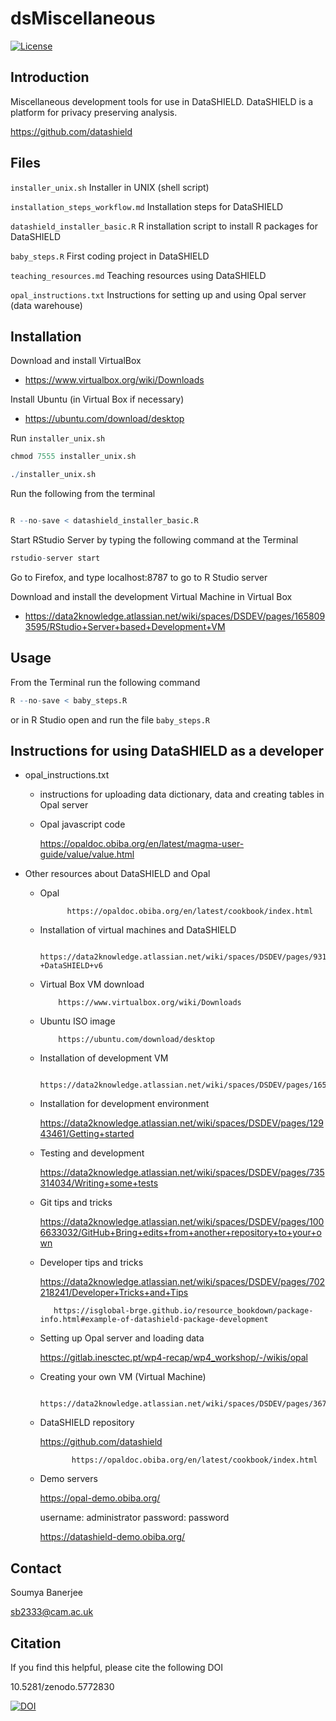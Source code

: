 # dsMiscellaneous

[![License](https://img.shields.io/badge/license-GPLv3-blue.svg)](https://www.gnu.org/licenses/gpl-3.0.html)

## Introduction

Miscellaneous development tools for use in DataSHIELD. DataSHIELD is a platform for privacy preserving analysis.

https://github.com/datashield


## Files

`installer_unix.sh`  Installer in UNIX (shell script)

`installation_steps_workflow.md` Installation steps for DataSHIELD

`datashield_installer_basic.R` R installation script to install R packages for DataSHIELD

`baby_steps.R` First coding project in DataSHIELD

`teaching_resources.md` Teaching resources using DataSHIELD

`opal_instructions.txt` Instructions for setting up and using Opal server (data warehouse)


## Installation

Download and install VirtualBox

   * https://www.virtualbox.org/wiki/Downloads 

Install Ubuntu (in Virtual Box if necessary)

   * https://ubuntu.com/download/desktop

Run `installer_unix.sh`

```r
chmod 7555 installer_unix.sh

./installer_unix.sh

```

Run the following from the terminal

```r

R --no-save < datashield_installer_basic.R

```

Start RStudio Server by typing the following command at the Terminal

```r
rstudio-server start
```


Go to Firefox, and type localhost:8787 to go to R Studio server



Download and install the development Virtual Machine in Virtual Box

   * https://data2knowledge.atlassian.net/wiki/spaces/DSDEV/pages/1658093595/RStudio+Server+based+Development+VM
    


## Usage

From the Terminal run the following command

```r
R --no-save < baby_steps.R

```

or in R Studio open and run the file `baby_steps.R`



## Instructions for using DataSHIELD as a developer


* opal_instructions.txt

	* instructions for uploading data dictionary, data and creating tables in Opal server

	* Opal javascript code
	
		 https://opaldoc.obiba.org/en/latest/magma-user-guide/value/value.html
	

* Other resources about DataSHIELD and Opal

     * Opal

                 https://opaldoc.obiba.org/en/latest/cookbook/index.html

	* Installation of virtual machines and DataSHIELD
	
	         https://data2knowledge.atlassian.net/wiki/spaces/DSDEV/pages/931069953/Installation+Training+Hub-+DataSHIELD+v6


    * Virtual Box VM download

              https://www.virtualbox.org/wiki/Downloads 

    * Ubuntu ISO image

              https://ubuntu.com/download/desktop

    * Installation of development VM

              https://data2knowledge.atlassian.net/wiki/spaces/DSDEV/pages/1658093595/RStudio+Server+based+Development+VM

	* Installation for development environment
	
		 https://data2knowledge.atlassian.net/wiki/spaces/DSDEV/pages/12943461/Getting+started
		
	* Testing and development
	
		 https://data2knowledge.atlassian.net/wiki/spaces/DSDEV/pages/735314034/Writing+some+tests
		
	* Git tips and tricks
	
		 https://data2knowledge.atlassian.net/wiki/spaces/DSDEV/pages/1006633032/GitHub+Bring+edits+from+another+repository+to+your+own
		
	* Developer tips and tricks
	
		 https://data2knowledge.atlassian.net/wiki/spaces/DSDEV/pages/702218241/Developer+Tricks+and+Tips
		
        	 https://isglobal-brge.github.io/resource_bookdown/package-info.html#example-of-datashield-package-development
		
	* Setting up Opal server and loading data
	
		 https://gitlab.inesctec.pt/wp4-recap/wp4_workshop/-/wikis/opal
	
	* Creating your own VM (Virtual Machine)

                 https://data2knowledge.atlassian.net/wiki/spaces/DSDEV/pages/367656962/Vagrant 
	
	* DataSHIELD repository
	
		 https://github.com/datashield	

                 https://opaldoc.obiba.org/en/latest/cookbook/index.html
	

	* Demo servers
	
		 https://opal-demo.obiba.org/

		 username: administrator    password: password	

		 https://datashield-demo.obiba.org/


## Contact

Soumya Banerjee

sb2333@cam.ac.uk


## Citation

If you find this helpful, please cite the following DOI

10.5281/zenodo.5772830

[![DOI](https://zenodo.org/badge/DOI/10.5281/zenodo.5772831.svg)](https://doi.org/10.5281/zenodo.5772831)


